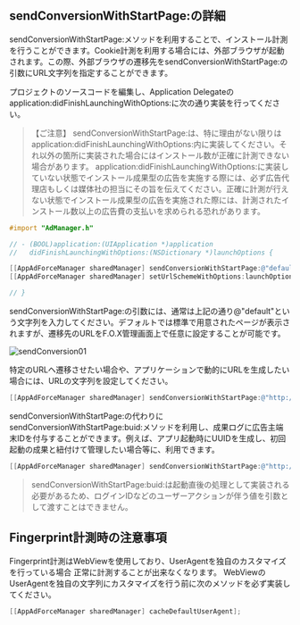 ## sendConversionWithStartPage:の詳細

sendConversionWithStartPage:メソッドを利用することで、インストール計測を行うことができます。Cookie計測を利用する場合には、外部ブラウザが起動されます。この際、外部ブラウザの遷移先をsendConversionWithStartPage:の引数にURL文字列を指定することができます。

プロジェクトのソースコードを編集し、Application Delegateのapplication:didFinishLaunchingWithOptions:に次の通り実装を行ってください。

> 【ご注意】
sendConversionWithStartPage:は、特に理由がない限りはapplication:didFinishLaunchingWithOptions:内に実装してください。それ以外の箇所に実装された場合にはインストール数が正確に計測できない場合があります。
application:didFinishLaunchingWithOptions:に実装していない状態でインストール成果型の広告を実施する際には、必ず広告代理店もしくは媒体社の担当にその旨を伝えてください。正確に計測が行えない状態でインストール成果型の広告を実施された際には、計測されたインストール数以上の広告費の支払いを求められる恐れがあります。

```objectivec
#import "AdManager.h"

// - (BOOL)application:(UIApplication *)application
//   didFinishLaunchingWithOptions:(NSDictionary *)launchOptions {

[[AppAdForceManager sharedManager] sendConversionWithStartPage:@"default"];
[[AppAdForceManager sharedManager] setUrlSchemeWithOptions:launchOptions];

// }
```

sendConversionWithStartPage:の引数には、通常は上記の通り@"default"という文字列を入力してください。デフォルトでは標準で用意されたページが表示されますが、遷移先のURLをF.O.X管理画面上で任意に設定することが可能です。

![sendConversion01](https://github.com/cyber-z/public_fox_ios_sdk/raw/master/doc/send_conversion/ja/img01.png)

特定のURLヘ遷移させたい場合や、アプリケーションで動的にURLを生成したい場合には、URLの文字列を設定してください。

```objectivec
[[AppAdForceManager sharedManager] sendConversionWithStartPage:@"http://yourhost.com/yourpage.html"];
```

sendConversionWithStartPage:の代わりにsendConversionWithStartPage:buid:メソッドを利用し、成果ログに広告主端末IDを付与することができます。例えば、アプリ起動時にUUIDを生成し、初回起動の成果と紐付けて管理したい場合等に、利用できます。

```objectivec
[[AppAdForceManager sharedManager] sendConversionWithStartPage:@"http://yourhost.com/yourpage.html" buid:@"{your uniq id}"];
```
> sendConversionWithStartPage:buid:は起動直後の処理として実装される必要があるため、ログインIDなどのユーザーアクションが伴う値を引数として渡すことはできません。


## Fingerprint計測時の注意事項

Fingerprint計測はWebViewを使用しており、UserAgentを独自のカスタマイズを行っている場合正常に計測することが出来なくなります。WebViewのUserAgentを独自の文字列にカスタマイズを行う前に次のメソッドを必ず実装してください。```objectivec
[[AppAdForceManager sharedManager] cacheDefaultUserAgent];```